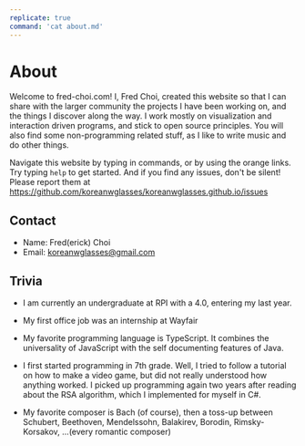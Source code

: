```yaml
---
replicate: true
command: 'cat about.md'
---
```

# About

Welcome to fred-choi.com! I, Fred Choi, created this website so that I can share with the larger community the projects I have been working on, and the things I discover along the way. I work mostly on visualization and interaction driven programs, and stick to open source principles. You will also find some non-programming related stuff, as I like to write music and do other things.

Navigate this website by typing in commands, or by using the orange links. Try typing `help` to get started. And if you find any issues, don't be silent! Please report them at https://github.com/koreanwglasses/koreanwglasses.github.io/issues

## Contact

* Name: Fred(erick) Choi
* Email: koreanwglasses@gmail.com

## Trivia

* I am currently an undergraduate at RPI with a 4.0, entering my last year.

* My first office job was an internship at Wayfair

* My favorite programming language is TypeScript. It combines the universality of JavaScript with the self documenting features of Java.

* I first started programming in 7th grade. Well, I tried to follow a tutorial on how to make a video game, but did not really understood how anything worked. I picked up programming again two years after reading about the RSA algorithm, which I implemented for myself in C#. 

* My favorite composer is Bach (of course), then a toss-up between Schubert, Beethoven, Mendelssohn, Balakirev, Borodin, Rimsky-Korsakov, ...(every romantic composer)